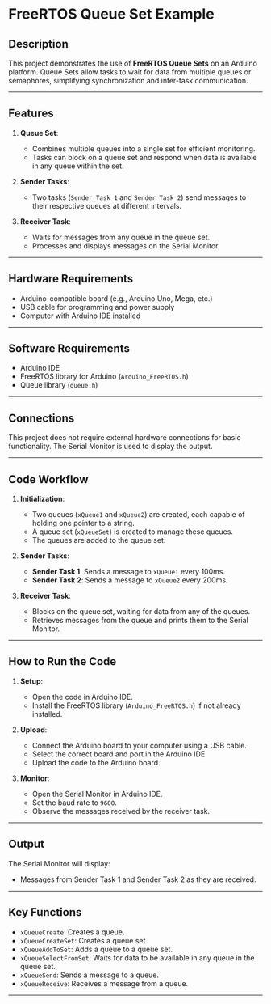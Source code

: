 # FreeRTOS Queue Set Example

## Description
This project demonstrates the use of **FreeRTOS Queue Sets** on an Arduino platform. Queue Sets allow tasks to wait for data from multiple queues or semaphores, simplifying synchronization and inter-task communication.

---

## Features
1. **Queue Set**:
   - Combines multiple queues into a single set for efficient monitoring.
   - Tasks can block on a queue set and respond when data is available in any queue within the set.

2. **Sender Tasks**:
   - Two tasks (`Sender Task 1` and `Sender Task 2`) send messages to their respective queues at different intervals.

3. **Receiver Task**:
   - Waits for messages from any queue in the queue set.
   - Processes and displays messages on the Serial Monitor.

---

## Hardware Requirements
- Arduino-compatible board (e.g., Arduino Uno, Mega, etc.)
- USB cable for programming and power supply
- Computer with Arduino IDE installed

---

## Software Requirements
- Arduino IDE
- FreeRTOS library for Arduino (`Arduino_FreeRTOS.h`)
- Queue library (`queue.h`)

---

## Connections
This project does not require external hardware connections for basic functionality. The Serial Monitor is used to display the output.

---

## Code Workflow
1. **Initialization**:
   - Two queues (`xQueue1` and `xQueue2`) are created, each capable of holding one pointer to a string.
   - A queue set (`xQueueSet`) is created to manage these queues.
   - The queues are added to the queue set.

2. **Sender Tasks**:
   - **Sender Task 1**: Sends a message to `xQueue1` every 100ms.
   - **Sender Task 2**: Sends a message to `xQueue2` every 200ms.

3. **Receiver Task**:
   - Blocks on the queue set, waiting for data from any of the queues.
   - Retrieves messages from the queue and prints them to the Serial Monitor.

---

## How to Run the Code
1. **Setup**:
   - Open the code in Arduino IDE.
   - Install the FreeRTOS library (`Arduino_FreeRTOS.h`) if not already installed.

2. **Upload**:
   - Connect the Arduino board to your computer using a USB cable.
   - Select the correct board and port in the Arduino IDE.
   - Upload the code to the Arduino board.

3. **Monitor**:
   - Open the Serial Monitor in Arduino IDE.
   - Set the baud rate to `9600`.
   - Observe the messages received by the receiver task.

---

## Output
The Serial Monitor will display:
- Messages from Sender Task 1 and Sender Task 2 as they are received.

---

## Key Functions
- `xQueueCreate`: Creates a queue.
- `xQueueCreateSet`: Creates a queue set.
- `xQueueAddToSet`: Adds a queue to a queue set.
- `xQueueSelectFromSet`: Waits for data to be available in any queue in the queue set.
- `xQueueSend`: Sends a message to a queue.
- `xQueueReceive`: Receives a message from a queue.

---
